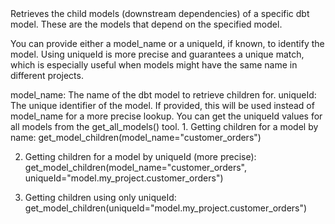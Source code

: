 <instructions>
Retrieves the child models (downstream dependencies) of a specific dbt model. These are the models that depend on the specified model.

You can provide either a model_name or a uniqueId, if known, to identify the model. Using uniqueId is more precise and guarantees a unique match, which is especially useful when models might have the same name in different projects.
</instructions>

<parameters>
model_name: The name of the dbt model to retrieve children for.
uniqueId: The unique identifier of the model. If provided, this will be used instead of model_name for a more precise lookup. You can get the uniqueId values for all models from the get_all_models() tool.
</parameters>

<examples>
1. Getting children for a model by name:
   get_model_children(model_name="customer_orders")

2. Getting children for a model by uniqueId (more precise):
   get_model_children(model_name="customer_orders", uniqueId="model.my_project.customer_orders")

3. Getting children using only uniqueId:
   get_model_children(uniqueId="model.my_project.customer_orders")
</examples>
